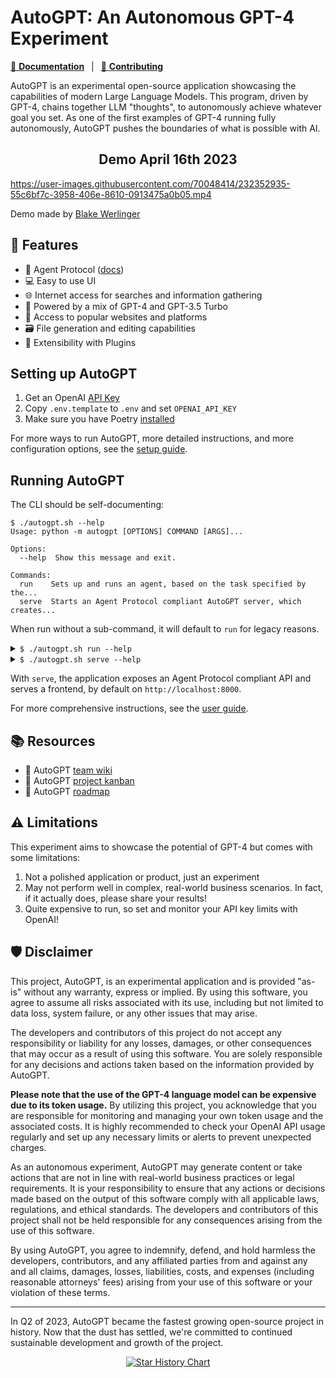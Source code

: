 # AutoGPT: An Autonomous GPT-4 Experiment

[📖 **Documentation**][docs]
&ensp;|&ensp;
[🚀 **Contributing**](../../CONTRIBUTING.md)

AutoGPT is an experimental open-source application showcasing the capabilities of modern Large Language Models. This program, driven by GPT-4, chains together LLM "thoughts", to autonomously achieve whatever goal you set. As one of the first examples of GPT-4 running fully autonomously, AutoGPT pushes the boundaries of what is possible with AI.

<h2 align="center"> Demo April 16th 2023 </h2>

https://user-images.githubusercontent.com/70048414/232352935-55c6bf7c-3958-406e-8610-0913475a0b05.mp4

Demo made by <a href=https://twitter.com/BlakeWerlinger>Blake Werlinger</a>

## 🚀 Features

- 🔌 Agent Protocol ([docs](https://agentprotocol.ai))
- 💻 Easy to use UI
- 🌐 Internet access for searches and information gathering
- 🧠 Powered by a mix of GPT-4 and GPT-3.5 Turbo
- 🔗 Access to popular websites and platforms
- 🗃️ File generation and editing capabilities
- 🔌 Extensibility with Plugins
<!-- - 💾 Long-term and short-term memory management -->

## Setting up AutoGPT
1. Get an OpenAI [API Key](https://platform.openai.com/account/api-keys)
2. Copy `.env.template` to `.env` and set `OPENAI_API_KEY`
3. Make sure you have Poetry [installed](https://python-poetry.org/docs/#installation)

For more ways to run AutoGPT, more detailed instructions, and more configuration options,
see the [setup guide][docs/setup].

## Running AutoGPT
The CLI should be self-documenting:
```shell
$ ./autogpt.sh --help
Usage: python -m autogpt [OPTIONS] COMMAND [ARGS]...

Options:
  --help  Show this message and exit.

Commands:
  run    Sets up and runs an agent, based on the task specified by the...
  serve  Starts an Agent Protocol compliant AutoGPT server, which creates...
```
When run without a sub-command, it will default to `run` for legacy reasons.

<details>
<summary>
<code>$ ./autogpt.sh run --help</code>
</summary>

The `run` sub-command starts AutoGPT with the legacy CLI interface:

```shell
$ ./autogpt.sh run --help
Usage: python -m autogpt run [OPTIONS]

  Sets up and runs an agent, based on the task specified by the user, or
  resumes an existing agent.

Options:
  -c, --continuous                Enable Continuous Mode
  -y, --skip-reprompt             Skips the re-prompting messages at the
                                  beginning of the script
  -l, --continuous-limit INTEGER  Defines the number of times to run in
                                  continuous mode
  --speak                         Enable Speak Mode
  --debug                         Enable Debug Mode
  -b, --browser-name TEXT         Specifies which web-browser to use when
                                  using selenium to scrape the web.
  --allow-downloads               Dangerous: Allows AutoGPT to download files
                                  natively.
  --skip-news                     Specifies whether to suppress the output of
                                  latest news on startup.
  --install-plugin-deps           Installs external dependencies for 3rd party
                                  plugins.
  --ai-name TEXT                  AI name override
  --ai-role TEXT                  AI role override
  --constraint TEXT               Add or override AI constraints to include in
                                  the prompt; may be used multiple times to
                                  pass multiple constraints
  --resource TEXT                 Add or override AI resources to include in
                                  the prompt; may be used multiple times to
                                  pass multiple resources
  --best-practice TEXT            Add or override AI best practices to include
                                  in the prompt; may be used multiple times to
                                  pass multiple best practices
  --override-directives           If specified, --constraint, --resource and
                                  --best-practice will override the AI's
                                  directives instead of being appended to them
  --help                          Show this message and exit.
```
</details>


<details>
<summary>
<code>$ ./autogpt.sh serve --help</code>
</summary>

The `serve` sub-command starts AutoGPT wrapped in an Agent Protocol server:

```shell
$ ./autogpt.sh serve --help
Usage: python -m autogpt serve [OPTIONS]

  Starts an Agent Protocol compliant AutoGPT server, which creates a custom
  agent for every task.

Options:
  --debug                     Enable Debug Mode
  -b, --browser-name TEXT     Specifies which web-browser to use when using
                              selenium to scrape the web.
  --allow-downloads           Dangerous: Allows AutoGPT to download files
                              natively.
  --install-plugin-deps       Installs external dependencies for 3rd party
                              plugins.
  --help                      Show this message and exit.
```
</details>

With `serve`, the application exposes an Agent Protocol compliant API and serves a frontend,
by default on `http://localhost:8000`.

For more comprehensive instructions, see the [user guide][docs/usage].

[docs]: https://docs.agpt.co/autogpt
[docs/setup]: https://docs.agpt.co/autogpt/setup
[docs/usage]: https://docs.agpt.co/autogpt/usage
[docs/plugins]: https://docs.agpt.co/autogpt/plugins

## 📚 Resources
* 📔 AutoGPT [team wiki](https://github.com/Significant-Gravitas/Nexus/wiki)
* 🧮 AutoGPT [project kanban](https://github.com/orgs/Significant-Gravitas/projects/1)
* 🌃 AutoGPT [roadmap](https://github.com/orgs/Significant-Gravitas/projects/2)

## ⚠️ Limitations

This experiment aims to showcase the potential of GPT-4 but comes with some limitations:

1. Not a polished application or product, just an experiment
2. May not perform well in complex, real-world business scenarios. In fact, if it actually does, please share your results!
3. Quite expensive to run, so set and monitor your API key limits with OpenAI!

## 🛡 Disclaimer

This project, AutoGPT, is an experimental application and is provided "as-is" without any warranty, express or implied. By using this software, you agree to assume all risks associated with its use, including but not limited to data loss, system failure, or any other issues that may arise.

The developers and contributors of this project do not accept any responsibility or liability for any losses, damages, or other consequences that may occur as a result of using this software. You are solely responsible for any decisions and actions taken based on the information provided by AutoGPT.

**Please note that the use of the GPT-4 language model can be expensive due to its token usage.** By utilizing this project, you acknowledge that you are responsible for monitoring and managing your own token usage and the associated costs. It is highly recommended to check your OpenAI API usage regularly and set up any necessary limits or alerts to prevent unexpected charges.

As an autonomous experiment, AutoGPT may generate content or take actions that are not in line with real-world business practices or legal requirements. It is your responsibility to ensure that any actions or decisions made based on the output of this software comply with all applicable laws, regulations, and ethical standards. The developers and contributors of this project shall not be held responsible for any consequences arising from the use of this software.

By using AutoGPT, you agree to indemnify, defend, and hold harmless the developers, contributors, and any affiliated parties from and against any and all claims, damages, losses, liabilities, costs, and expenses (including reasonable attorneys' fees) arising from your use of this software or your violation of these terms.

---

In Q2 of 2023, AutoGPT became the fastest growing open-source project in history. Now that the dust has settled, we're committed to continued sustainable development and growth of the project.

<p align="center">
  <a href="https://star-history.com/#Significant-Gravitas/AutoGPT&Date">
    <img src="https://api.star-history.com/svg?repos=Significant-Gravitas/AutoGPT&type=Date" alt="Star History Chart">
  </a>
</p>
